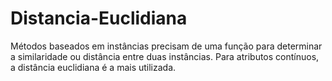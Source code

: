 # Distancia-Euclidiana
Métodos baseados em instâncias precisam de uma função para determinar a similaridade ou distância entre duas instâncias. Para atributos contínuos, a distância euclidiana é a mais utilizada. 
